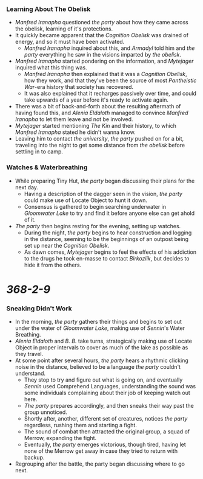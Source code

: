 ### Learning About The Obelisk

* *Manfred Iranapha* questioned *the party* about how they came across the obelisk, learning of it's protections.
* It quickly became apparent that the *Cognition Obelisk* was drained of energy, and so it must have been activated.
  * *Manfred Iranapha* inquired about this, and *Armadyl* told him and *the party* everything he saw in the visions imparted by *the obelisk*.
* *Manfred Iranapha* started pondering on the information, and *Mytejager* inquired what this thing was.
  * *Manfred Iranapha* then explained that it was a *Cognition Obelisk*, how they work, and that they've been the source of most *Pantheistic War*-era history that society has recovered.
  * It was also explained that it recharges passively over time, and could take upwards of a year before it's ready to activate again.
* There was a bit of back-and-forth about the resulting aftermath of having found this, and *Alenia Eldaloth* managed to convince *Manfred Iranapha* to let them leave and not be involved.
* *Mytejager* started mentioning *The Kin* and their history, to which *Manfred Iranapha* stated he didn't wanna know.
* Leaving him to contact *the university*, *the party* pushed on for a bit, traveling into the night to get some distance from *the obelisk* before settling in to camp.

### Watches & Waterbreathing

* While preparing Tiny Hut, *the party* began discussing their plans for the next day.
  * Having a description of the dagger seen in the vision, *the party* could make use of Locate Object to hunt it down.
  * Consensus is gathered to begin searching underwater in *Gloomwater Lake* to try and find it before anyone else can get ahold of it.
* *The party* then begins resting for the evening, setting up watches.
  * During the night, *the party* begins to hear construction and logging in the distance, seeming to be the beginnings of an outpost being set up near the *Cognition Obelisk*.
  * As dawn comes, *Mytejager* begins to feel the effects of his addiction to the drugs he took en-masse to contact *Birkoziik*, but decides to hide it from the others.

# *368-2-9*

### Sneaking Didn't Work

* In the morning, *the party* gathers their things and begins to set out under the water of *Gloomwater Lake*, making use of *Sennin*'s Water Breathing.
* *Alenia Eldaloth* and *B. B.* take turns, strategically making use of Locate Object in proper intervals to cover as much of the lake as possible as they travel.
* At some point after several hours, *the party* hears a rhythmic clicking noise in the distance, believed to be a language *the party* couldn't understand.
  * They stop to try and figure out what is going on, and eventually *Sennin* used Comprehend Languages, understanding the sound was some individuals complaining about their job of keeping watch out here.
  * *The party* prepares accordingly, and then sneaks their way past the group unnoticed.
  * Shortly after, another, different set of creatures, notices *the party* regardless, rushing them and starting a fight.
  * The sound of combat then attracted the original group, a squad of Merrow, expanding the fight.
  * Eventually, *the party* emerges victorious, though tired, having let none of the Merrow get away in case they tried to return with backup.
* Regrouping after the battle, the party began discussing where to go next.
